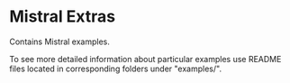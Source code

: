 Mistral Extras
==============

Contains Mistral examples.


To see more detailed information about particular examples use README files
located in corresponding folders under "examples/".
